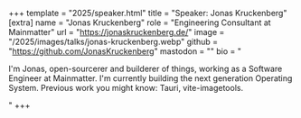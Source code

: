 +++
template = "2025/speaker.html"
title = "Speaker: Jonas Kruckenberg"
[extra]
  name = "Jonas Kruckenberg"
  role = "Engineering Consultant at Mainmatter"
  url = "https://jonaskruckenberg.de/"
  image = "/2025/images/talks/jonas-kruckenberg.webp"
  github = "https://github.com/JonasKruckenberg"
  mastodon = ""
  bio = "<p>I'm Jonas, open-sourcerer and builderer of things, working as a Software Engineer at Mainmatter. I'm currently building the next generation Operating System. Previous work you might know: Tauri, vite-imagetools.</p>"
+++
